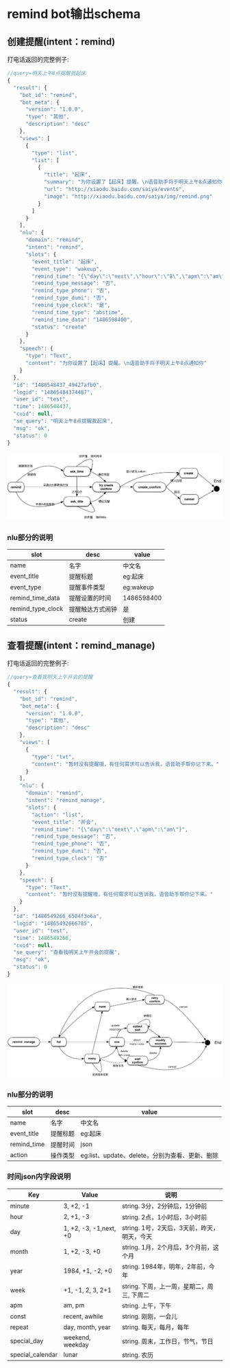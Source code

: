 ﻿# remind bot输出schema

## 创建提醒(intent：remind)
打电话返回的完整例子:
```javascript
//query=明天上午8点提醒我起床
{
  "result": {
    "bot_id": "remind",
    "bot_meta": {
      "version": "1.0.0",
      "type": "其他",
      "description": "desc"
    },
    "views": [
      {
        "type": "list",
        "list": [
          {
            "title": "起床",
            "summary": "为你设置了【起床】提醒。\n语音助手将于明天上午8点通知你",
            "url": "http://xiaodu.baidu.com/saiya/events",
            "image": "http://xiaodu.baidu.com/saiya/img/remind.png"
          }
        ]
      }
    ],
    "nlu": {
      "domain": "remind",
      "intent": "remind",
      "slots": {
        "event_title": "起床",
        "event_type": "wakeup",
        "remind_time": "{\"day\":\"next\",\"hour\":\"8\",\"apm\":\"am\"}",
        "remind_type_message": "否",
        "remind_type_phone": "否",
        "remind_type_dumi": "否",
        "remind_type_clock": "是",
        "remind_time_type": "abstime",
        "remind_time_data": "1486598400",
        "status": "create"
      }
    },
    "speech": {
      "type": "Text",
      "content": "为你设置了【起床】提醒。\n语音助手将于明天上午8点通知你"
    }
  },
  "id": "1486548437_49427afb0",
  "logid": "14865484374487",
  "user_id": "test",
  "time": 1486548437,
  "cuid": null,
  "se_query": "明天上午8点提醒我起床",
  "msg": "ok",
  "status": 0
}
```
![remind_create](../img/remind_create.png)

### nlu部分的说明

|slot |desc | value | 
|---|---|---|
|name | 名字 | 中文名 | 
|event_title | 提醒标题 | eg:起床| 
|event_type | 提醒事件类型 | eg:wakeup| 
|remind_time_data | 提醒设置的时间 | 1486598400| 
|remind_type_clock | 提醒触达方式闹钟 | 是|
|status| create |创建|


## 查看提醒(intent：remind_manage)
打电话返回的完整例子:
```javascript
//query=查看我明天上午开会的提醒
{
  "result": {
    "bot_id": "remind",
    "bot_meta": {
      "version": "1.0.0",
      "type": "其他",
      "description": "desc"
    },
    "views": [
      {
        "type": "txt",
        "content": "暂时没有提醒哦，有任何需求可以告诉我，语音助手帮你记下来。"
      }
    ],
    "nlu": {
      "domain": "remind",
      "intent": "remind_manage",
      "slots": {
        "action": "list",
        "event_title": "开会",
        "remind_time": "{\"day\":\"next\",\"apm\":\"am\"}",
        "remind_type_message": "否",
        "remind_type_phone": "否",
        "remind_type_dumi": "否",
        "remind_type_clock": "否"
      }
    },
    "speech": {
      "type": "Text",
      "content": "暂时没有提醒哦，有任何需求可以告诉我，语音助手帮你记下来。"
    }
  },
  "id": "1486549266_6504f3o6a",
  "logid": "14865492666785",
  "user_id": "test",
  "time": 1486549266,
  "cuid": null,
  "se_query": "查看我明天上午开会的提醒",
  "msg": "ok",
  "status": 0
}
```
![remind_manage](../img/remind_manage.png)

### nlu部分的说明

|slot |desc | value | 
|---|---|---|
|name | 名字 | 中文名 | 
|event_title | 提醒标题 | eg:起床| 
|remind_time | 提醒时间 | json | 
|action | 操作类型 | eg:list、update、delete，分别为查看、更新、删除| 

### 时间json内字段说明

|Key |Value |说明|
|---|---|---|
|minute |3, +2, -1|string. 3分，2分钟后，1分钟前|
|hour|2, +1, -3|string. 2点，1小时后，3小时前|
|day|1, +2, -3, -1,next, +0|string. 1号，2天后，3天前，昨天，明天，今天|
|month|1, +2, -3, +0|string. 1月，2个月后，3个月前，这个月|
|year|1984, +1, -2, +0|string. 1984年，明年，2年前，今年|
|week|+1, -1, 2, 3, 2+1|string. 下周，上一周，星期二，周三, 下周二|
|apm|am, pm|string. 上午，下午|
|const|recent, awhile|string. 刚刚，一会儿|
|repeat|day, month, year|string. 每天，每月，每年|
|special_day |weekend, weekday|string. 周末，工作日，节气，节日|
|special_calendar|lunar|string. 农历|
